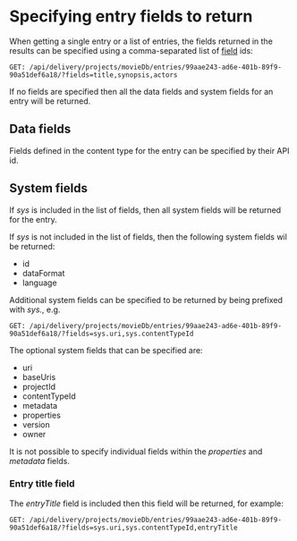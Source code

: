 # Specifying entry fields to return

When getting a single entry or a list of entries, the fields returned in the results can be specified using a comma-separated list of [field](/model/content-type.md#field) ids:

```http
GET: /api/delivery/projects/movieDb/entries/99aae243-ad6e-401b-89f9-90a51def6a18/?fields=title,synopsis,actors
```

If no fields are specified then all the data fields and system fields for an entry will be returned.

## Data fields

Fields defined in the content type for the entry can be specified by their API id.

## System fields

If *sys* is included in the list of fields, then all system fields will be returned for the entry.

If *sys* is not included in the list of fields, then the following system fields wil be returned:

* id
* dataFormat
* language

Additional system fields can be specified to be returned by being prefixed with *sys.*, e.g.

```http
GET: /api/delivery/projects/movieDb/entries/99aae243-ad6e-401b-89f9-90a51def6a18/?fields=sys.uri,sys.contentTypeId
```

The optional system fields that can be specified are:

* uri
* baseUris
* projectId
* contentTypeId
* metadata
* properties
* version
* owner

It is not possible to specify individual fields within the *properties* and *metadata* fields.

### Entry title field

The *entryTitle* field  is included then this field will be returned, for example:

```http
GET: /api/delivery/projects/movieDb/entries/99aae243-ad6e-401b-89f9-90a51def6a18/?fields=sys.uri,sys.contentTypeId,entryTitle
```
